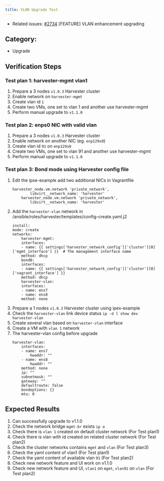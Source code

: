 ```yaml
---
title: VLAN Upgrade Test
---
```


* Related issues: [#2734](https://github.com/harvester/harvester/issues/2734) [FEATURE] VLAN enhancement upgrading
  
## Category: 
* Upgrade

## Verification Steps

### Test plan 1: harvester-mgmt vlan1
1. Prepare a 3 nodes `v1.0.3` Harvester cluster
1. Enable network on `harvester-mgmt`
1. Create vlan id `1`
1. Create two VMs, one set to vlan 1 and another use harvester-mgmt 
1. Perform manual upgrade to `v1.1.0`


### Test plan 2:  enps0 NIC with valid vlan
1. Prepare a 3 nodes `v1.0.3` Harvester cluster
1. Enable network on another NIC (eg. `enp129s0`)
1. Create vlan id `91` on `enp129s0`
1. Create two VMs, one set to vlan 91 and another use harvester-mgmt
1. Perform manual upgrade to `v1.1.0`

### Test plan 3: Bond mode using Harvester config file
1. Edit the ipxe-example add two additional NICs in Vagrantfile 
    ```
    harvester_node.vm.network 'private_network',
            libvirt__network_name: 'harvester'
        harvester_node.vm.network 'private_network',
            libvirt__network_name: 'harvester'
    ```
1. Add the `harvester-vlan` network in /ansible/roles/harvester/templates/config-create.yaml.j2
    ```
    install:
    mode: create
    networks:
        harvester-mgmt:
        interfaces:
        - name: {{ settings['harvester_network_config']['cluster'][0]['mgmt_interface'] }}  # The management interface name
        method: dhcp
        bond0:
        interfaces:
        - name: {{ settings['harvester_network_config']['cluster'][0]['vagrant_interface'] }}
        method: dhcp
        harvester-vlan:
        interfaces:
        - name: ens7
        - name: ens8
        method: none
    ```
1. Prepare a 1 nodes `v1.0.3` Harvester cluster using ipex-example 
1. Check the `harvester-vlan` link device status `ip -d l show dev harvester-vlan`
1. Create several vlan based on `harvester-vlan` interface
1. Create a VM with `vlan 1` network
1. The harvester-vlan config before upgrade
    ```
    harvester-vlan:
        interfaces:
        - name: ens7
            hwaddr: ""
        - name: ens8
            hwaddr: ""
        method: none
        ip: ""
        subnetmask: ""
        gateway: ""
        defaultroute: false
        bondoptions: {}
        mtu: 0
    ```


## Expected Results
1. Can successfully upgrade to v1.1.0
1. Check the network bridge `mgmt-br` exists `ip a`
1. Check there is `vlan 1` created on default cluster network (For Test plan1)
1. Check there is vlan with id created on related cluster network (For Test plan2)
1. Check the cluster networks contains `mgmt` and `vlan` (For Test plan3)
1. Check the yaml content of vlan1 (For Test plan1)
1. Check the yaml content of available vlan `91` (For Test plan2)
1. Check new network feature and UI work on v1.1.0
1. Check new network feature and UI, `vlan1` on `mgmt`, `vlan91` on `vlan` (For Test plan2)
